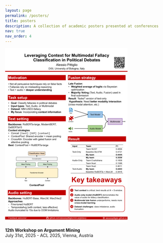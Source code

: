 ```yaml
---
layout: page
permalink: /posters/
title: posters
description: A collection of academic posters presented at conferences and scientific events.
nav: true
nav_order: 4
---
```


<div class="poster-gallery">
  <div class="poster-item">
    <a href="/assets/posters/argmining2025.pdf" target="_blank">
      <img src="/assets/posters/argmining2025_thumb.jpg" alt="Poster - Argument Mining 2025">
    </a>
    <p><strong>12th Workshop on Argument Mining</strong><br>
    July 31st, 2025 - ACL 2025, Vienna, Austria</p>
  </div>
</div>
